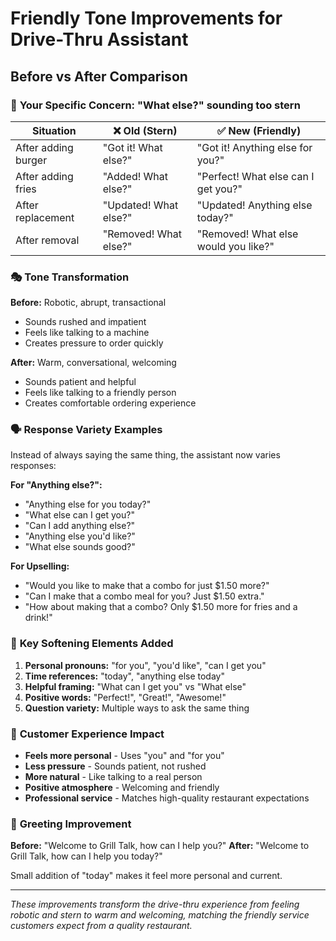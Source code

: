 # Friendly Tone Improvements for Drive-Thru Assistant

## Before vs After Comparison

### 🎯 **Your Specific Concern: "What else?" sounding too stern**

| Situation | ❌ Old (Stern) | ✅ New (Friendly) |
|-----------|----------------|-------------------|
| After adding burger | "Got it! What else?" | "Got it! Anything else for you?" |
| After adding fries | "Added! What else?" | "Perfect! What else can I get you?" |
| After replacement | "Updated! What else?" | "Updated! Anything else today?" |
| After removal | "Removed! What else?" | "Removed! What else would you like?" |

### 🎭 **Tone Transformation**

**Before:** Robotic, abrupt, transactional
- Sounds rushed and impatient
- Feels like talking to a machine
- Creates pressure to order quickly

**After:** Warm, conversational, welcoming
- Sounds patient and helpful
- Feels like talking to a friendly person
- Creates comfortable ordering experience

### 🗣️ **Response Variety Examples**

Instead of always saying the same thing, the assistant now varies responses:

**For "Anything else?":**
- "Anything else for you today?"
- "What else can I get you?"
- "Can I add anything else?"
- "Anything else you'd like?"
- "What else sounds good?"

**For Upselling:**
- "Would you like to make that a combo for just $1.50 more?"
- "Can I make that a combo meal for you? Just $1.50 extra."
- "How about making that a combo? Only $1.50 more for fries and a drink!"

### 🎪 **Key Softening Elements Added**

1. **Personal pronouns:** "for you", "you'd like", "can I get you"
2. **Time references:** "today", "anything else today"
3. **Helpful framing:** "What can I get you" vs "What else"
4. **Positive words:** "Perfect!", "Great!", "Awesome!"
5. **Question variety:** Multiple ways to ask the same thing

### 🌟 **Customer Experience Impact**

- **Feels more personal** - Uses "you" and "for you"
- **Less pressure** - Sounds patient, not rushed
- **More natural** - Like talking to a real person
- **Positive atmosphere** - Welcoming and friendly
- **Professional service** - Matches high-quality restaurant expectations

### 🎵 **Greeting Improvement**

**Before:** "Welcome to Grill Talk, how can I help you?"
**After:** "Welcome to Grill Talk, how can I help you today?"

Small addition of "today" makes it feel more personal and current.

---

*These improvements transform the drive-thru experience from feeling robotic and stern to warm and welcoming, matching the friendly service customers expect from a quality restaurant.*
